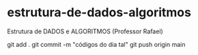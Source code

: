 # estrutura-de-dados-algoritmos
Estrutura de DADOS e ALGORITMOS (Professor Rafael)

git add . git commit -m "códigos do dia tal" git push origin main